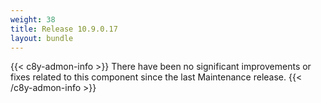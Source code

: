 ```yaml
---
weight: 38
title: Release 10.9.0.17
layout: bundle
---
```



{{< c8y-admon-info >}}
There have been no significant improvements or fixes related to this component since the last Maintenance release.
{{< /c8y-admon-info >}}
